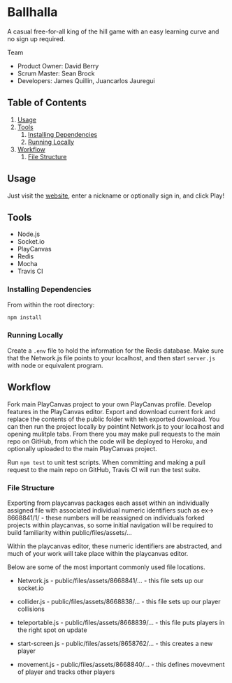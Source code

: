 # Ballhalla

A casual free-for-all king of the hill game with an easy learning curve and no sign up required.

Team

  - Product Owner: David Berry
  - Scrum Master: Sean Brock
  - Developers: James Quillin, Juancarlos Jauregui

## Table of Contents

1. [Usage](https://github.com/DJJS/thesis-project/blob/master/README.md#usage)
2. [Tools](https://github.com/DJJS/thesis-project/blob/master/README.md#tools)
    1. [Installing Dependencies](https://github.com/DJJS/thesis-project/blob/master/README.md#installing-dependencies)
    2. [Running Locally](https://github.com/DJJS/thesis-project/blob/master/README.md#running-locally)
3. [Workflow](https://github.com/DJJS/thesis-project/blob/master/README.md#workflow)
    1. [File Structure](https://github.com/DJJS/thesis-project/blob/master/README.md#file-structure)
## Usage

Just visit the [website](http://pond-game.herokuapp.com/), enter a nickname or optionally sign in, and click Play!

## Tools

- Node.js
- Socket.io
- PlayCanvas
- Redis
- Mocha
- Travis CI

### Installing Dependencies

From within the root directory:

```sh
npm install
```

### Running Locally

Create a `.env` file to hold the information for the Redis database. Make sure that the Network.js file points to your localhost, and then start `server.js`  with node or equivalent program.

## Workflow

Fork main PlayCanvas project to your own PlayCanvas profile.  Develop features in the PlayCanvas editor.  Export and download current fork and replace the contents of the public folder with teh exported download.  You can then run the project locally by pointint Network.js to your localhost and opening mulitple tabs.  From there you may make pull requests to the main repo on GitHub, from which the code will be deployed to Heroku, and optionally uploaded to the main PlayCanvas project.

Run ```npm test``` to unit test scripts.  When committing and making a pull request to the main repo on GitHub, Travis CI will run the test suite.

### File Structure

Exporting from playcanvas packages each asset within an individually assigned file with associated individual numeric identifiers such as ex-> 8668841/1/ - these numbers will be reassigned on individuals forked projects within playcanvas, so some initial navigation will be required to build familiarity within public/files/assets/...

Within the playcanvas editor, these numeric identifiers are abstracted, and much of your work will take place within the playcanvas editor. 

Below are some of the most important commonly used file locations. 

 - Network.js - public/files/assets/8668841/... - this file sets up our socket.io
 
 - collider.js - public/files/assets/8668838/... - this file sets up our player collisions
 
 - teleportable.js - public/files/assets/8668839/... - this file puts players in the right spot on update
 
 - start-screen.js - public/files/assets/8658762/... - this creates a new player
 
 - movement.js - public/files/assets/8668840/... - this defines movevment of player and tracks other players
 
